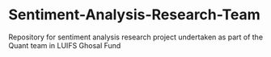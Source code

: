 # Sentiment-Analysis-Research-Team
Repository for sentiment analysis research project undertaken as part of the Quant team in LUIFS Ghosal Fund
